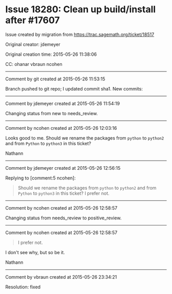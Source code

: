 # Issue 18280: Clean up build/install after #17607

Issue created by migration from https://trac.sagemath.org/ticket/18517

Original creator: jdemeyer

Original creation time: 2015-05-26 11:38:06

CC:  ohanar vbraun ncohen




---

Comment by git created at 2015-05-26 11:53:15

Branch pushed to git repo; I updated commit sha1. New commits:


---

Comment by jdemeyer created at 2015-05-26 11:54:19

Changing status from new to needs_review.


---

Comment by ncohen created at 2015-05-26 12:03:16

Looks good to me. Should we rename the packages from `python` to `python2` and from `Python` to `python3` in this ticket?

Nathann


---

Comment by jdemeyer created at 2015-05-26 12:56:15

Replying to [comment:5 ncohen]:
> Should we rename the packages from `python` to `python2` and from `Python` to `python3` in this ticket?
I prefer not.


---

Comment by ncohen created at 2015-05-26 12:58:57

Changing status from needs_review to positive_review.


---

Comment by ncohen created at 2015-05-26 12:58:57

> I prefer not.

I don't see why, but so be it.

Nathann


---

Comment by vbraun created at 2015-05-26 23:34:21

Resolution: fixed
